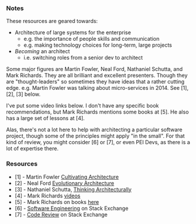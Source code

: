 
### Notes

These resources are geared towards:
* Architecture of large systems for the enterprise
    - e.g. the importance of people skills and communication
    - e.g. making technology choices for long-term, large projects
* _Becoming_ an architect
    - i.e. switching roles from a senior dev to architect

Some major figures are Martin Fowler, Neal Ford, Nathaniel Schutta, and Mark Richards. They are all brilliant and excellent presenters. Though they are "thought-leaders" so sometimes they have ideas that a rather cutting edge. e.g. Martin Fowler was talking about micro-services in 2014. See [1], [2], [3] below.

I've put some video links below. I don't have any specific book recommendations, but Mark Richards mentions some books at [5]. He also has a large set of lessons at [4]. 

Alas, there's not a lot here to help with architecting a particular software project, though some of the principles might apply "in the small". For that kind of review, you might consider [6] or [7], or even PEI Devs, as there is a lot of expertise there.

### Resources

* [1] - Martin Fowler [Cultivating Architecture](https://www.youtube.com/watch?v=MZnrxjw602E)
* [2] - Neal Ford [Evolutionary Architecture](https://www.youtube.com/watch?v=CglSFhwbI3s)
* [3] - Nathaniel Schutta, [Thinking Architecturally](https://www.youtube.com/watch?v=d5bNZX8tpiI)
* [4] - Mark Richards [videos](https://www.developertoarchitect.com/lessons/)
* [5] - Mark Richards on books [here](https://www.developertoarchitect.com/lessons/lesson54.html)
* [6] - [Software Engineering](https://softwareengineering.stackexchange.com/) on Stack Exchange
* [7] - [Code Review](https://codereview.stackexchange.com/) on Stack Exchange
